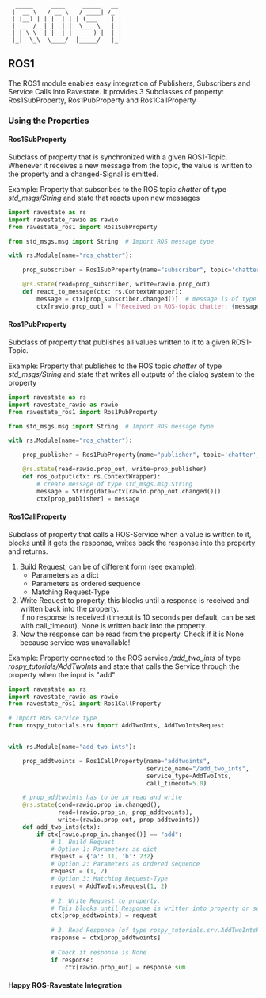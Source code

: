 ```
  _____     ____     _____   __ 
 |  __ \   / __ \   / ____| /_ |
 | |__) | | |  | | | (___    | |
 |  _  /  | |  | |  \___ \   | |
 | | \ \  | |__| |  ____) |  | |
 |_|  \_\  \____/  |_____/   |_|                                                              

```

## ROS1

The ROS1 module enables easy integration of Publishers, Subscribers and Service Calls into Ravestate.
It provides 3 Subclasses of property: Ros1SubProperty, Ros1PubProperty and Ros1CallProperty


### Using the Properties

#### Ros1SubProperty
Subclass of property that is synchronized with a given ROS1-Topic.  
Whenever it receives a new message from the topic, 
the value is written to the property and a changed-Signal is emitted.

Example: Property that subscribes to the ROS topic *chatter* of type *std_msgs/String* 
and state that reacts upon new messages

```python
import ravestate as rs
import ravestate_rawio as rawio
from ravestate_ros1 import Ros1SubProperty

from std_msgs.msg import String  # Import ROS message type

with rs.Module(name="ros_chatter"):

    prop_subscriber = Ros1SubProperty(name="subscriber", topic='chatter', msg_type=String)

    @rs.state(read=prop_subscriber, write=rawio.prop_out)
    def react_to_message(ctx: rs.ContextWrapper):
        message = ctx[prop_subscriber.changed()]  # message is of type std_msgs.msg.String
        ctx[rawio.prop_out] = f"Received on ROS-topic chatter: {message.data}"

```

#### Ros1PubProperty
Subclass of property that publishes all values written to it to a given ROS1-Topic.

Example: Property that publishes to the ROS topic *chatter* of type *std_msgs/String* 
and state that writes all outputs of the dialog system to the property

```python
import ravestate as rs
import ravestate_rawio as rawio
from ravestate_ros1 import Ros1PubProperty

from std_msgs.msg import String  # Import ROS message type

with rs.Module(name="ros_chatter"):

    prop_publisher = Ros1PubProperty(name="publisher", topic='chatter', msg_type=String)

    @rs.state(read=rawio.prop_out, write=prop_publisher)
    def ros_output(ctx: rs.ContextWrapper):
        # create message of type std_msgs.msg.String
        message = String(data=ctx[rawio.prop_out.changed()])
        ctx[prop_publisher] = message

```

#### Ros1CallProperty
Subclass of property that calls a ROS-Service when a value is written to it, 
blocks until it gets the response, writes back the response into the property and returns.

1. Build Request, can be of different form (see example):
    - Parameters as a dict
    - Parameters as ordered sequence
    - Matching Request-Type
2. Write Request to property, this blocks until a response is received and written back into the property.  
If no response is received (timeout is 10 seconds per default, can be set with call_timeout),
None is written back into the property.
3. Now the response can be read from the property. Check if it is None because service was unavailable!

Example: Property connected to the ROS service */add_two_ints* of type *rospy_tutorials/AddTwoInts* 
and state that calls the Service through the property when the input is "add"

```python
import ravestate as rs
import ravestate_rawio as rawio
from ravestate_ros1 import Ros1CallProperty

# Import ROS service type
from rospy_tutorials.srv import AddTwoInts, AddTwoIntsRequest


with rs.Module(name="add_two_ints"):

    prop_addtwoints = Ros1CallProperty(name="addtwoints", 
                                       service_name="/add_two_ints",
                                       service_type=AddTwoInts,
                                       call_timeout=5.0)

    # prop_addtwoints has to be in read and write
    @rs.state(cond=rawio.prop_in.changed(),
              read=(rawio.prop_in, prop_addtwoints),
              write=(rawio.prop_out, prop_addtwoints))
    def add_two_ints(ctx):
        if ctx[rawio.prop_in.changed()] == "add":
            # 1. Build Request
            # Option 1: Parameters as dict
            request = {'a': 11, 'b': 232}
            # Option 2: Parameters as ordered sequence
            request = (1, 2)
            # Option 3: Matching Request-Type
            request = AddTwoIntsRequest(1, 2)
            
            # 2. Write Request to property. 
            # This blocks until Response is written into property or service call timed out.
            ctx[prop_addtwoints] = request
            
            # 3. Read Response (of type rospy_tutorials.srv.AddTwoIntsResponse) from property
            response = ctx[prop_addtwoints]
            
            # Check if response is None
            if response:
                ctx[rawio.prop_out] = response.sum

```



#### Happy ROS-Ravestate Integration
